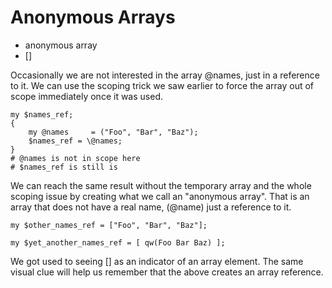 # Anonymous Arrays

* anonymous array
* []


Occasionally we are not interested in the array @names, just in a reference to it. We can use the scoping trick we saw earlier to force the array out of scope immediately once it was used.

```
my $names_ref;
{
    my @names     = ("Foo", "Bar", "Baz");
    $names_ref = \@names;
}
# @names is not in scope here
# $names_ref is still is
```


We can reach the same result without the temporary array and the
whole scoping issue by creating what we call an "anonymous array".
That is an array that does not have a real name, (@name) just a
reference to it.



```
my $other_names_ref = ["Foo", "Bar", "Baz"];

my $yet_another_names_ref = [ qw(Foo Bar Baz) ];
```


We got used to seeing [] as an indicator of an array element. The same visual
clue will help us remember that the above creates an array reference.


